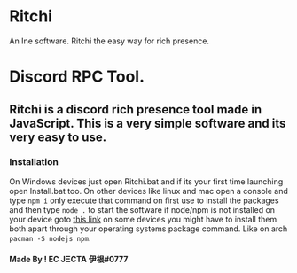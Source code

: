 # Ritchi
An Ine software. Ritchi the easy way for rich presence.

# Discord RPC Tool.
Ritchi is a discord rich presence tool made in JavaScript.
This is a very simple software and its very easy to use.
---

### Installation
On Windows devices just open Ritchi.bat and if its your first time launching open Install.bat too.
On other devices like linux and mac open a console and type `npm i` only execute that command on first use to install the packages and then type `node .` to start the software if node/npm is not installed on your device goto [this link](https://nodejs.org/en/) on some devices you might have to install them both apart through your operating systems package command. Like on arch `pacman -S nodejs npm`.

#### Made By ! EC JΞCTA 伊根#0777
